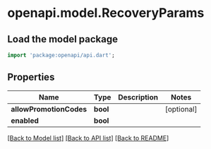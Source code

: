 # openapi.model.RecoveryParams

## Load the model package
```dart
import 'package:openapi/api.dart';
```

## Properties
Name | Type | Description | Notes
------------ | ------------- | ------------- | -------------
**allowPromotionCodes** | **bool** |  | [optional] 
**enabled** | **bool** |  | 

[[Back to Model list]](../README.md#documentation-for-models) [[Back to API list]](../README.md#documentation-for-api-endpoints) [[Back to README]](../README.md)


